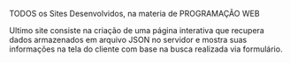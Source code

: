 TODOS os Sites Desenvolvidos, na materia de PROGRAMAÇÃO WEB 

Ultimo site consiste na criação de uma página interativa que recupera dados armazenados em arquivo JSON no servidor e mostra suas informações na tela do cliente com base na busca realizada via formulário.
